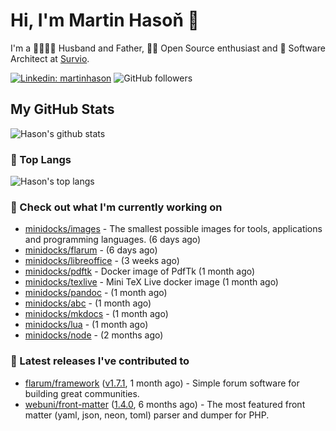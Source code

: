 # Hi, I'm Martin Hasoň 👋

I'm a 👨‍👩‍👧‍👦 Husband and Father, 🧑‍💻 Open Source enthusiast and 📐 Software Architect at [Survio](https://www.survio.com).

[![Linkedin: martinhason](https://img.shields.io/badge/-Martin%20Hasoň-blue?style=flat-square&logo=Linkedin&logoColor=white&link=https://www.linkedin.com/in/martinhason/)](https://www.linkedin.com/in/martinhason/)
![GitHub followers](https://img.shields.io/github/followers/hason?label=Follow&style=social)


## My GitHub Stats
![Hason's github stats](https://github-readme-stats.vercel.app/api?username=hason&show_icons=true&include_all_commits=true&theme=dracula&hide_border=true&hide_title=true)

### 💾 Top Langs
![Hason's top langs](https://github-readme-stats.vercel.app/api/top-langs/?username=hason&layout=compact&theme=dracula&hide_border=true&hide_title=true)

### 👷 Check out what I'm currently working on

- [minidocks/images](https://github.com/minidocks/images) - The smallest possible images for tools, applications and programming languages. (6 days ago)
- [minidocks/flarum](https://github.com/minidocks/flarum) -  (6 days ago)
- [minidocks/libreoffice](https://github.com/minidocks/libreoffice) -  (3 weeks ago)
- [minidocks/pdftk](https://github.com/minidocks/pdftk) - Docker image of PdfTk (1 month ago)
- [minidocks/texlive](https://github.com/minidocks/texlive) - Mini TeX Live docker image (1 month ago)
- [minidocks/pandoc](https://github.com/minidocks/pandoc) -  (1 month ago)
- [minidocks/abc](https://github.com/minidocks/abc) -  (1 month ago)
- [minidocks/mkdocs](https://github.com/minidocks/mkdocs) -  (1 month ago)
- [minidocks/lua](https://github.com/minidocks/lua) -  (1 month ago)
- [minidocks/node](https://github.com/minidocks/node) -  (2 months ago)

### 🔭 Latest releases I've contributed to

- [flarum/framework](https://github.com/flarum/framework) ([v1.7.1](https://github.com/flarum/framework/releases/tag/v1.7.1), 1 month ago) - Simple forum software for building great communities.
- [webuni/front-matter](https://github.com/webuni/front-matter) ([1.4.0](https://github.com/webuni/front-matter/releases/tag/1.4.0), 6 months ago) - The most featured front matter (yaml, json, neon, toml) parser and dumper for PHP.
